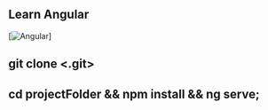 ## Learn Angular
[![Angular](https://miro.medium.com/v2/resize:fit:750/1*YPSX0nSww0SsNGCQyBNOpA.jpeg)]

## git clone <.git>
## cd projectFolder && npm install && ng serve;
